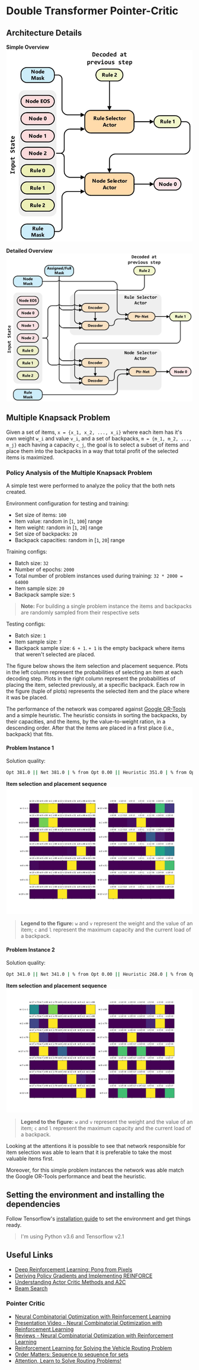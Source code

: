 # Double Transformer Pointer-Critic

## Architecture Details

**Simple Overview**
![simple_arch](./media/simple_arch.jpg)

**Detailed Overview**
![detailed_arch](./media/detailed_arch.jpg)


## Multiple Knapsack Problem
Given a set of items, `x = {x_1, x_2, ..., x_i}` where each item has it's own weight `w_i` and value `v_i`, and a set of backpacks, `m = {m_1, m_2, ..., m_j}` each having a capacity `c_j`, the goal is to select a subset of items and place them into the backpacks in a way that total profit of the selected items is maximized.

### Policy Analysis of the Multiple Knapsack Problem
A simple test were performed to analyze the policy that the both nets created. 

Environment configuration for testing and training:
- Set size of items: `100`
- Item value: random in [`1`, `100`] range
- Item weight: random in [`1`, `20`] range
- Set size of backpacks: `20`
- Backpack capacities: random in [`1`, `20`] range

Training configs:
- Batch size: `32`
- Number of epochs: `2000`
- Total number of problem instances used during training: `32 * 2000 = 64000` 
- Item sample size: `20`
- Backpack sample size: `5`

> **Note:** For building a single problem instance the items and backpacks are randomly sampled from their respective sets

Testing configs:
- Batch size: `1`
- Item sample size: `7`
- Backpack sample size: `6 + 1`. `+ 1` is the empty backpack where items that weren't selected are placed.

The figure below shows the item selection and placement sequence. Plots in the left column represent the probabilities of selecting an item at each decoding step. Plots in the right column represent the probabilities of placing the item, selected previously, at a specific backpack. Each row in the figure (tuple of plots) represents the selected item and the place where it was be placed.

The performance of the network was compared against [Google OR-Tools](https://developers.google.com/optimization/bin/multiple_knapsack) and a simple heuristic. The heuristic consists in sorting the backpacks, by their capacities, and the items, by the value-to-weight ration, in a descending order. After that the items are placed in a first place (i.e., backpack) that fits.

#### Problem Instance 1
Solution quality:
```bash
Opt 381.0 || Net 381.0 | % from Opt 0.00 || Heuristic 351.0 | % from Opt 7.87
```

**Item selection and placement sequence**
![detailed_arch](./media/Policy.png)
> **Legend to the figure:** `w` and `v` represent the weight and the value of an item; `c` and `l` represent the maximum capacity and the current load of a backpack.

#### Problem Instance 2
Solution quality:
```bash
Opt 341.0 || Net 341.0 | % from Opt 0.00 || Heuristic 268.0 | % from Opt 21.41
```
**Item selection and placement sequence**
![detailed_arch](./media/Policy_2.png)
> **Legend to the figure:** `w` and `v` represent the weight and the value of an item; `c` and `l` represent the maximum capacity and the current load of a backpack.

Looking at the attentions it is possible to see that network responsible for item selection was able to learn that it is preferable to take the most valuable items first.

Moreover, for this simple problem instances the network was able match the Google OR-Tools performance and beat the heuristic.

## Setting the environment and installing the dependencies
Follow Tensorflow's [installation guide](https://www.tensorflow.org/install/pip) to set the environment and get things ready.

> I'm using Python v3.6 and Tensorflow v2.1


## Useful Links
- [Deep Reinforcement Learning: Pong from Pixels](http://karpathy.github.io/2016/05/31/rl/)
- [Deriving Policy Gradients and Implementing REINFORCE](https://medium.com/@thechrisyoon/deriving-policy-gradients-and-implementing-reinforce-f887949bd63)
- [Understanding Actor Critic Methods and A2C](https://towardsdatascience.com/understanding-actor-critic-methods-931b97b6df3f)
- [Beam Search](https://machinelearningmastery.com/beam-search-decoder-natural-language-processing/)

### Pointer Critic
- [Neural Combinatorial Optimization with Reinforcement Learning](https://arxiv.org/pdf/1611.09940.pdf)
- [Presentation Video - Neural Combinatorial Optimization with Reinforcement Learning](https://www.youtube.com/watch?v=mxCVgVrUw50)
- [Reviews - Neural Combinatorial Optimization with Reinforcement Learning](https://openreview.net/forum?id=rJY3vK9eg)
- [Reinforcement Learning for Solving the Vehicle Routing Problem](https://arxiv.org/pdf/1802.04240.pdf)
- [Order Matters: Sequence to sequence for sets](https://arxiv.org/pdf/1511.06391.pdf)
- [Attention, Learn to Solve Routing Problems!](https://arxiv.org/abs/1803.08475)
